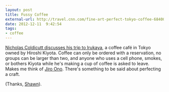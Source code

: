 ```yaml
---
layout: post
title: Fussy Coffee
external-url: http://travel.cnn.com/fine-art-perfect-tokyo-coffee-684001
date: 2012-12-11  9:42:54
tags:
- coffee
---
```


[Nicholas Coldicutt discusses his trip to Irukaya](http://travel.cnn.com/fine-art-perfect-tokyo-coffee-684001), a coffee café in Tokyo owned by Hiroshi Kiyota. Coffee can only be ordered with a reservation, no groups can be larger than two, and anyone who uses a cell phone, smokes, or bothers Kiyota while he's making a cup of coffee is asked to leave. Makes me think of [Jiro Ono](http://en.wikipedia.org/wiki/Jiro_Dreams_of_Sushi). There's something to be said about perfecting a craft. 

(Thanks, [Shawn](http://shawnblanc.net/2012/12/fussy-coffee/)).
